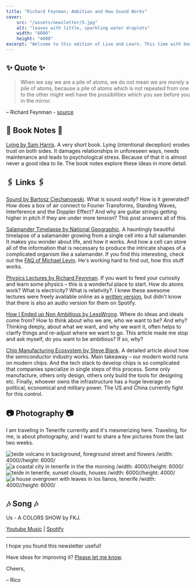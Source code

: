 ```yaml
---
title: "Richard Feynman; Ambition and How Sound Works"
cover:
    src: "/assets/newsletter/5.jpg"
    alt: "leaves with little, sparkling water droplets"
    width: "6000"
    height: "4000"
excerpt: "Welcome to this edition of Live and Learn. This time with booknotes on Sam Harris's book Lying, a timelapse on how Salamanders grow and some travel photos. Enjoy."
---
```


## ✨ Quote ✨

> When we say we are a pile of atoms, we do not mean we are *merely* a pile of atoms, because a pile of atoms which is not repeated from one to the other might well have the possibilities which you see before you in the mirror.

– Richard Feynman - [source](https://www.feynmanlectures.caltech.edu/I_01.html#:~:text=When%20we%20say%20we%20are%20a%20pile%20of%20atoms%2C%20we%20do%20not%20mean%20we%20are%20merely%20a%20pile%20of%20atoms%2C%20because%20a%20pile%20of%20atoms%20which%20is%20not%20repeated%20from%20one%20to%20the%20other%20might%20well%20have%20the%20possibilities%20which%20you%20see%20before%20you%20in%20the%20mirror.)

## 📖 Book Notes 📖

[Lying by Sam Harris](/booknotes/lying). A very short book. Lying (intentional deception) erodes trust on both sides. It damages relationships in unforeseen ways, needs maintenance and leads to psychological stress. Because of that it is almost never a good idea to lie. The book notes explore these ideas in more detail. 

## 🖇️ Links 🖇️

[Sound by Bartosz Ciechanowski](https://ciechanow.ski/sound/). What is sound *really*? How is it generated? How does a box of air connect to Fourier Transforms, Standing Waves, Interference and the Doppler Effect? And why are guitar strings getting higher in pitch if they are under more tension? This post answers all of this.

[Salamander Timelapse by National Geographic](https://youtu.be/SEejivHRIbE). A hauntingly beautiful timelapse of a salamander growing from a single cell into a full salamander. It makes you wonder about life, and how it works. And how a cell can store all of the information that is necessary to produce the intricate shapes of a complicated organism like a salamander. If you find this interesting, check out the [FAQ of Michael Levin](https://drmichaellevin.org/resources/). He's working hard to find out, how this stuff works.

[Physics Lectures by Richard Feynman](https://open.spotify.com/show/7sMDQbAOJLTby25DfOsu6O?si=h21mXwS8TZO6XiD1rTkmAQ). If you want to feed your curiosity and learn some physics – this is a wonderful place to start. How do atoms work? What is electricity? What is relativity?. I knew these awesome lectures were freely available online as a [written version](https://www.feynmanlectures.caltech.edu/), but didn't know that there is also an audio version for them on Spotify.

[How I Ended up Non Ambitious by LessWrong](https://www.lesswrong.com/posts/BFamedwSgRdGGKXQQ/how-i-ended-up-non-ambitious). Where do ideas and ideals come from? How to think about who we are, who we want to be? And why? Thinking deeply, about what we want, and why we want it, often helps to clarify things and re-adjust where we want to go. This article made me stop and ask myself, do you want to be ambitious? If so, *why*?

[Chip Manufacturing Ecosystem by Steve Blank](https://steveblank.com/2022/01/25/the-semiconductor-ecosystem/?utm_source=substack&utm_medium=email). A detailed article about how the semiconductor industry works. Main takeaway – our modern world runs on modern chips. And the tech stack to develop chips is so complicated that companies specialize in single steps of this process. Some only manufacture, others only design, others only build the tools for designing etc. Finally, whoever owns the infrastructure has a huge leverage on political, economical and military power. The US and China currently fight for this control.

## 📷 Photography 📷

I am traveling in Tenerife currently and it's mesmerizing here. Traveling, for me, is about photography, and I want to share a few pictures from the last two weeks. 

![teide volcano in background, foreground street and flowers /width: 4000//height: 6000/](/assets/newsletter/teide.jpg)
![a coastal city in tenerife in the the morning /width: 4000//height: 6000/](/assets/newsletter/tenerife-morning-city.jpg)
![teide in tenerife, sunset clouds, houses /width: 6000//height: 4000/](/assets/newsletter/teide-sunset.jpg)
![a house overgrown with leaves in los llanos, tenerife /width: 4000//height: 6000/](/assets/newsletter/overgrown-house.jpg)

## 🎶 Song 🎶

Us - A COLORS SHOW by FKJ.

[Youtube Music](https://music.youtube.com/watch?v=htLCJ3vJ-fs) | [Spotify](https://open.spotify.com/album/6c1sdchTFvL0jwHeKx725a)


---

I hope you found this newsletter useful! 

Have ideas for improving it? [Please let me know](https://airtable.com/shro1VeyG4lkNXkx2).

Cheers,
 

– Rico 
